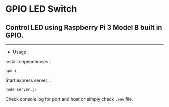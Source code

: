 # GPIO LED Switch

## Control LED using Raspberry Pi 3 Model B built in GPIO.

---

* Usage :

Install dependencies :

```javascript
npm i
```

Start express server :

```javascript
node server.js
```

Check console log for port and host or simply check `.env` file.
